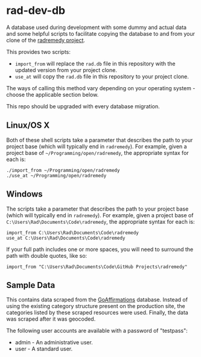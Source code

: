 # rad-dev-db

A database used during development with some dummy and actual data and some helpful scripts to facilitate copying the database to and from your clone of the [radremedy project](https://github.com/radremedy/radremedy).

This provides two scripts:

- `import_from` will replace the `rad.db` file in this repository with the updated version from your project clone.
- `use_at` will copy the `rad.db` file in this repository to your project clone.

The ways of calling this method vary depending on your operating system - choose the applicable section below.

This repo should be upgraded with every database migration.

## Linux/OS X

Both of these shell scripts take a parameter that describes the path to your project base (which will typically end in `radremedy`).  For example, given a project base of `~/Programming/open/radremedy`, the appropriate syntax for each is:

```
./import_from ~/Programming/open/radremedy
./use_at ~/Programming/open/radremedy
```

## Windows

The scripts take a parameter that describes the path to your project base (which will typically end in `radremedy`).  For example, given a project base of `C:\Users\Rad\Documents\Code\radremedy`, the appropriate syntax for each is:

```
import_from C:\Users\Rad\Documents\Code\radremedy
use_at C:\Users\Rad\Documents\Code\radremedy
```

If your full path includes one or more spaces, you will need to surround the path with double quotes, like so:
```
import_from "C:\Users\Rad\Documents\Code\GitHub Projects\radremedy"
```

## Sample Data

This contains data scraped from the [GoAffirmations](http://health.goaffirmations.org/) database. Instead of using the existing category structure present on the production site, the categories listed by these scraped resources were used. Finally, the data was scraped after it was geocoded.

The following user accounts are available with a password of "testpass":

- admin - An administrative user.
- user - A standard user.
